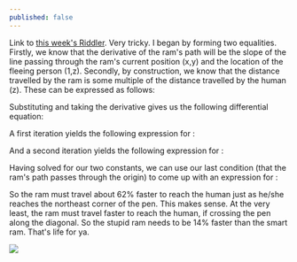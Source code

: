 ```yaml
---
published: false
---
```

Link to [this week's Riddler](http://fivethirtyeight.com/features/can-you-outrun-the-angry-ram-coming-right-for-oh-god/).  Very tricky.  I began by forming two equalities.  Firstly, we know that the derivative of the ram's path will be the slope of the line passing through the ram's current position (x,y) and the location of the fleeing person (1,z). Secondly, by construction, we know that the distance travelled by the ram is some multiple of the distance travelled by the human (z).  These can be expressed as follows:
<div class="equation" data-expr="Y' = \frac{z-y}{1-x};\quad z=A\int_{0}^{x} \sqrt{1+Y'^{2}} \,dx \quad where \quad A<1"></div>

Substituting and taking the derivative gives us the following differential equation:
<div class="equation" data-expr="Y'' \left( 1-x \right) = A \sqrt{1 + Y'^{2}}"></div>
<div class="equation" data-expr="[1]\,Y'(0)=0 \quad [2]\,Y(0)=0 \quad [3]\,Y(1)=1"></div>

A first iteration yields the following expression for <span class="inline-equation" data-expr="Y'"></span>:
<div class="equation" data-expr="Y' = sinh \left( -A\,log \left( 1 - x \right) + C_{1} \right)"></div>
<div class="equation" data-expr="Y'(0)=0 \rightarrow sinh(C_{1})=0 \rightarrow C_{1}=0"></div>

And a second iteration yields the following expression for <span class="inline-equation" data-expr="Y"></span>:
<div class="equation" data-expr="Y = \frac{1}{A^{2}-1} \left[ \left( 1-x \right) sinh \left( -A\,log \left( 1 - x \right) \right) + A\, \left( 1-x \right) cosh \left( -A\,log \left( 1-x \right) \right) \right] + C_{2}"></div>
<div class="equation" data-expr="Y(1)=1 \rightarrow C_{2}=1"></div>

Having solved for our two constants, we can use our last condition (that the ram's path passes through the origin) to come up with an expression for <span class="inline-equation" data-expr="A"></span>:
<div class="equation" data-expr="Y(0)=0 \rightarrow \frac{A}{A^{2}-1} + 1 = 0 \rightarrow A^{2} + A - 1 = 0"></div>
<div class="equation" data-expr="A = \frac{\sqrt{5}-1}{2} \approx 61.8\%"></div>

So the ram must travel about 62% faster to reach the human just as he/she reaches the northeast corner of the pen.  This makes sense.  At the very least, the ram must travel <span class="inline-equation" data-expr="\sqrt{2}-1=41.4\%"></span> faster to reach the human, if crossing the pen along the diagonal.  So the stupid ram needs to be 14% faster than the smart ram.  That's life for ya.

<img src="/img/angry_ram.jpeg" style="display:block; margin-left:auto; margin-right:auto; width:">
